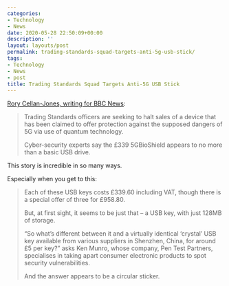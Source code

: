 ```yaml
---
categories:
- Technology
- News
date: 2020-05-28 22:50:09+00:00
description: ''
layout: layouts/post
permalink: trading-standards-squad-targets-anti-5g-usb-stick/
tags:
- Technology
- News
- post
title: Trading Standards Squad Targets Anti-5G USB Stick
---
```


<p><a href="https://www.bbc.co.uk/news/technology-52810220">Rory Cellan-Jones, writing for BBC News</a>:</p>
<blockquote>
<p>Trading Standards officers are seeking to halt sales of a device that has been claimed to offer protection against the supposed dangers of 5G via use of quantum technology.</p>
<p>Cyber-security experts say the £339 5GBioShield appears to no more than a basic USB drive.</p>
</blockquote>
<p>This story is incredible in so many ways.</p>
<p>Especially when you get to this:</p>
<blockquote>
<p>Each of these USB keys costs £339.60 including VAT, though there is a special offer of three for £958.80.</p>
<p>But, at first sight, it seems to be just that &#8211; a USB key, with just 128MB of storage.</p>
<p>&#8220;So what&#8217;s different between it and a virtually identical &#8216;crystal&#8217; USB key available from various suppliers in Shenzhen, China, for around £5 per key?&#8221; asks Ken Munro, whose company, Pen Test Partners, specialises in taking apart consumer electronic products to spot security vulnerabilities.</p>
<p>And the answer appears to be a circular sticker.</p>
</blockquote>